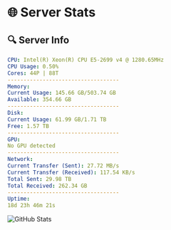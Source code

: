 # 🌐 Server Stats
## 🔍 Server Info
```yaml
CPU: Intel(R) Xeon(R) CPU E5-2699 v4 @ 1280.65MHz
CPU Usage: 0.50%
Cores: 44P | 88T
-----------------------------------
Memory:
Current Usage: 145.66 GB/503.74 GB
Available: 354.66 GB
-----------------------------------
Disk:
Current Usage: 61.99 GB/1.71 TB
Free: 1.57 TB
-----------------------------------
GPU:
No GPU detected
-----------------------------------
Network:
Current Transfer (Sent): 27.72 MB/s
Current Transfer (Received): 117.54 KB/s
Total Sent: 29.98 TB
Total Received: 262.34 GB
-----------------------------------
Uptime:
18d 23h 46m 21s
```
![GitHub Stats](https://img.shields.io/badge/Updated-2025-03-26_21:09:10-blue)